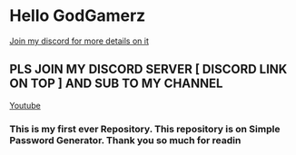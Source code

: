 # Hello GodGamerz
[Join my discord for more details on it](https://discord.gg/4dqSxqCEJD)

## PLS JOIN MY DISCORD SERVER [ DISCORD LINK ON TOP ] AND SUB TO MY CHANNEL

[Youtube](https://www.youtube.com/channel/UCVq0zJU_-wbGW_jmpTE8jeg)

### This is my first ever Repository. This repository is on Simple Password Generator. Thank you so much for readin
